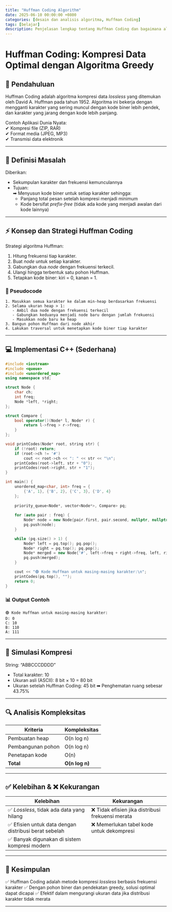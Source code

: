 ```yaml
---
title: "Huffman Coding Algorithm"
date: 2025-06-10 00:00:00 +0800
categories: [desain dan analisis algoritma, Huffman Coding]
tags: [belajar]
description: Penjelasan lengkap tentang Huffman Coding dan bagaimana algoritma ini bekerja
---
```


# Huffman Coding: Kompresi Data Optimal dengan Algoritma Greedy

## 📌 Pendahuluan  
Huffman Coding adalah algoritma kompresi data *lossless* yang ditemukan oleh David A. Huffman pada tahun 1952. Algoritma ini bekerja dengan mengganti karakter yang sering muncul dengan kode biner lebih pendek, dan karakter yang jarang dengan kode lebih panjang.  

Contoh Aplikasi Dunia Nyata:  
✔ Kompresi file (ZIP, RAR)  
✔ Format media (JPEG, MP3)  
✔ Transmisi data elektronik  

---

## 🎯 Definisi Masalah  
Diberikan:  
- Sekumpulan karakter dan frekuensi kemunculannya  
- Tujuan:  
  ➡ Menyusun kode biner untuk setiap karakter sehingga:  
  - Panjang total pesan setelah kompresi menjadi minimum  
  - Kode bersifat *prefix-free* (tidak ada kode yang menjadi awalan dari kode lainnya)

---

## ⚡ Konsep dan Strategi Huffman Coding  
Strategi algoritma Huffman:  
1. Hitung frekuensi tiap karakter.  
2. Buat *node* untuk setiap karakter.  
3. Gabungkan dua *node* dengan frekuensi terkecil.  
4. Ulangi hingga terbentuk satu pohon Huffman.  
5. Tetapkan kode biner: kiri = 0, kanan = 1.  

### 📝 Pseudocode  
```plaintext
1. Masukkan semua karakter ke dalam min-heap berdasarkan frekuensi
2. Selama ukuran heap > 1:
   - Ambil dua node dengan frekuensi terkecil
   - Gabungkan keduanya menjadi node baru dengan jumlah frekuensi
   - Masukkan node baru ke heap
3. Bangun pohon Huffman dari node akhir
4. Lakukan traversal untuk menetapkan kode biner tiap karakter
````

---

## **💻 Implementasi C++ (Sederhana)**

```cpp
#include <iostream>
#include <queue>
#include <unordered_map>
using namespace std;

struct Node {
    char ch;
    int freq;
    Node *left, *right;
};

struct Compare {
    bool operator()(Node* l, Node* r) {
        return l->freq > r->freq;
    }
};

void printCodes(Node* root, string str) {
    if (!root) return;
    if (root->ch != '#') 
        cout << root->ch << ": " << str << "\n";
    printCodes(root->left, str + "0");
    printCodes(root->right, str + "1");
}

int main() {
    unordered_map<char, int> freq = {
        {'A', 1}, {'B', 2}, {'C', 3}, {'D', 4}
    };
    
    priority_queue<Node*, vector<Node*>, Compare> pq;
    
    for (auto pair : freq) {
        Node* node = new Node{pair.first, pair.second, nullptr, nullptr};
        pq.push(node);
    }

    while (pq.size() > 1) {
        Node* left = pq.top(); pq.pop();
        Node* right = pq.top(); pq.pop();
        Node* merged = new Node{'#', left->freq + right->freq, left, right};
        pq.push(merged);
    }

    cout << "🟢 Kode Huffman untuk masing-masing karakter:\n";
    printCodes(pq.top(), "");
    return 0;
}
```

### 📊 Output Contoh

```
🟢 Kode Huffman untuk masing-masing karakter:
D: 0
C: 10
B: 110
A: 111
```

---

## 🔬 Simulasi Kompresi

String: “ABBCCCDDDD”

* Total karakter: 10
* Ukuran asli (ASCII): 8 bit × 10 = 80 bit
* Ukuran setelah Huffman Coding: 45 bit
  ➡ Penghematan ruang sebesar 43.75%

---

## 🔍 Analisis Kompleksitas

| Kriteria          | Kompleksitas   |
| ----------------- | -------------- |
| Pembuatan heap    | O(n log n)     |
| Pembangunan pohon | O(n log n)     |
| Penetapan kode    | O(n)           |
| **Total**         | **O(n log n)** |

---

## ✅ Kelebihan & ❌ Kekurangan

| Kelebihan                                            | Kekurangan                                       |
| ---------------------------------------------------- | ------------------------------------------------ |
| ✅ *Lossless*, tidak ada data yang hilang             | ❌ Tidak efisien jika distribusi frekuensi merata |
| ✅ Efisien untuk data dengan distribusi berat sebelah | ❌ Memerlukan tabel kode untuk dekompresi         |
| ✅ Banyak digunakan di sistem kompresi modern         |                                                  |

---

## 📌 Kesimpulan

✅ Huffman Coding adalah metode kompresi *lossless* berbasis frekuensi karakter
✅ Dengan pohon biner dan pendekatan greedy, solusi optimal dapat dicapai
✅ Efektif dalam mengurangi ukuran data jika distribusi karakter tidak merata

---


